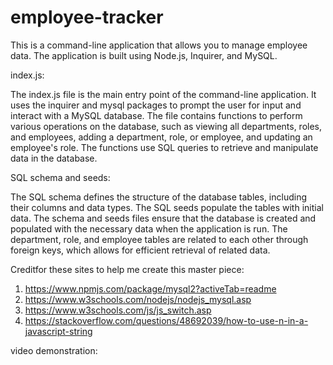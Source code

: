 # employee-tracker

This is a command-line application that allows you to manage employee data. The application is built using Node.js, Inquirer, and MySQL.

index.js:

The index.js file is the main entry point of the command-line application.
It uses the inquirer and mysql packages to prompt the user for input and interact with a MySQL database.
The file contains functions to perform various operations on the database, such as viewing all departments, roles, and employees, adding a department, role, or employee, and updating an employee's role.
The functions use SQL queries to retrieve and manipulate data in the database.

SQL schema and seeds:

The SQL schema defines the structure of the database tables, including their columns and data types.
The SQL seeds populate the tables with initial data.
The schema and seeds files ensure that the database is created and populated with the necessary data when the application is run.
The department, role, and employee tables are related to each other through foreign keys, which allows for efficient retrieval of related data.

Creditfor these sites to help me create this master piece: 
1. https://www.npmjs.com/package/mysql2?activeTab=readme
2. https://www.w3schools.com/nodejs/nodejs_mysql.asp
3. https://www.w3schools.com/js/js_switch.asp
4. https://stackoverflow.com/questions/48692039/how-to-use-n-in-a-javascript-string

video demonstration:
